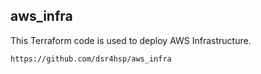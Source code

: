 ## aws_infra

This Terraform code is used to deploy AWS Infrastructure.

```sh
https://github.com/dsr4hsp/aws_infra
```
